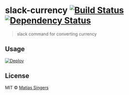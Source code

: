 # slack-currency [![Build Status](http://img.shields.io/travis/matiassingers/slack-currency.svg?style=flat-square)](https://travis-ci.org/matiassingers/slack-currency) [![Dependency Status](http://img.shields.io/gemnasium/matiassingers/slack-currency.svg?style=flat-square)](https://gemnasium.com/matiassingers/slack-currency)
> slack command for converting currency


## Usage

[![Deploy](https://www.herokucdn.com/deploy/button.svg)](https://heroku.com/deploy?template=https://github.com/matiassingers/slack-currency)


## License

MIT © [Matias Singers](http://mts.io)

